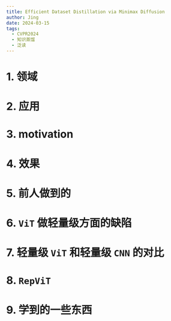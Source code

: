 ```yaml
---
title: Efficient Dataset Distillation via Minimax Diffusion
author: Jing
date: 2024-03-15
tags:
  - CVPR2024
  - 知识蒸馏
  - 泛读
---
```

# 1. **领域**

# 2. **应用**

# 3. **motivation**

# 4. **效果**

# 5. **前人做到的**

# 6. **`ViT` 做轻量级方面的缺陷**

# 7. **轻量级 `ViT` 和轻量级 `CNN` 的对比**

# 8. **`RepViT`**

# 9. 学到的一些东西 
